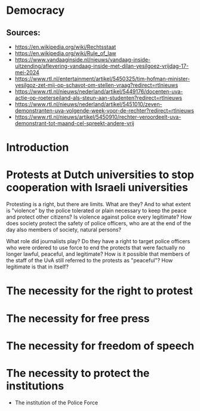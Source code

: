 # Democracy

## Sources:

* https://en.wikipedia.org/wiki/Rechtsstaat
* https://en.wikipedia.org/wiki/Rule_of_law
* https://www.vandaaginside.nl/nieuws/vandaag-inside-uitzending/aflevering-vandaag-inside-met-dilan-yesilgoez-vrijdag-17-mei-2024
* https://www.rtl.nl/entertainment/artikel/5450325/tim-hofman-minister-yesilgoz-zet-mij-op-schavot-om-stellen-vraag?redirect=rtlnieuws
* https://www.rtl.nl/nieuws/nederland/artikel/5449176/docenten-uva-actie-op-roeterseiland-als-steun-aan-studenten?redirect=rtlnieuws
* https://www.rtl.nl/nieuws/nederland/artikel/5451010/zeven-demonstranten-uva-volgende-week-voor-de-rechter?redirect=rtlnieuws
* https://www.rtl.nl/nieuws/artikel/5450910/rechter-veroordeelt-uva-demonstrant-tot-maand-cel-spreekt-andere-vrij

# Introduction

# Protests at Dutch universities to stop cooperation with Israeli universities

Protesting is a right, but there are limits. What are they? And to what extent
is "violence" by the police tolerated or plain necessary to keep the peace and
protect other citizens? Is violence against police every legitimate? How does
society protect the safety of police officers, who are at the end of the day
also members of society, natural persons?

What role did journalists play? Do they have a right to target police officers
who were ordered to use force to end the protects that were factually no longer
lawful, peaceful, and legitimate? How is it possible that members of the staff
of the UvA still referred to the protests as "peaceful"? How legitimate is that
in itself?



# The necessity for the right to protest

# The necessity for free press

# The necessity for freedom of speech

# The necessity to protect the institutions

* The institution of the Police Force

